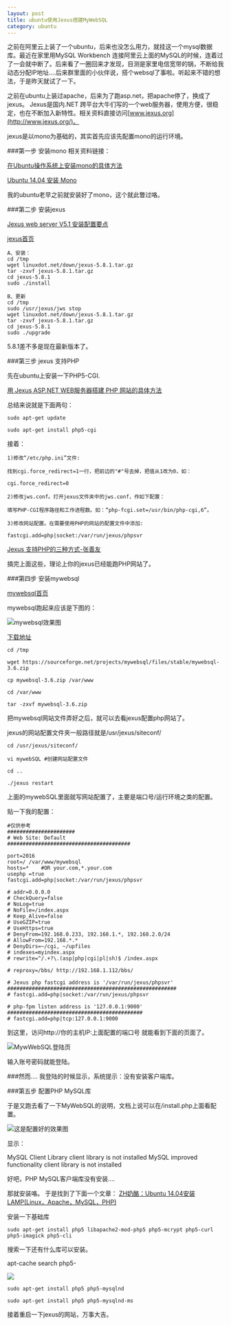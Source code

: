 ```yaml
---
layout: post
title: ubuntu使用Jexus搭建MyWebSQL
category: ubuntu
---
```



之前在阿里云上装了一个ubuntu，后来也没怎么用力，就挂这一个mysql数据库。最近在家里用MySQL Workbench 连接阿里云上面的MySQL的时候，连着过了一会就中断了。后来看了一圈回来才发现，目测是家里电信宽带的锅，不断给我动态分配IP地址....后来群里面的小伙伴说，搭个websql了事啦。听起来不错的想法，于是昨天就试了一下。

之前在ubuntu上装过apache，后来为了跑asp.net，把apache停了，换成了jexus。
Jexus是国内.NET 跨平台大牛们写的一个web服务器，使用方便，很稳定，也在不断加入新特性。相关资料直接访问[www.jexus.org](http://www.jexus.org/)。

jexus是以mono为基础的，其实首先应该先配置mono的运行环境。

###第一步 安装mono
相关资料链接：


[在Ubuntu操作系统上安装mono的具体方法](http://www.linuxdot.net/bbsfile-3090)

[Ubuntu 14.04 安装 Mono](http://www.isvee.com/archives/763)



我的ubuntu老早之前就安装好了mono，这个就此瞥过咯。


###第二步 安装jexus

[Jexus web server V5.1 安装配置要点](http://www.linuxdot.net/bbsfile-3084)

[jexus首页](http://www.jexus.org/)


```
A、安装：
cd /tmp
wget linuxdot.net/down/jexus-5.8.1.tar.gz 
tar -zxvf jexus-5.8.1.tar.gz 
cd jexus-5.8.1 
sudo ./install 

B、更新
cd /tmp
sudo /usr/jexus/jws stop
wget linuxdot.net/down/jexus-5.8.1.tar.gz
tar -zxvf jexus-5.8.1.tar.gz
cd jexus-5.8.1
sudo ./upgrade

```

5.8.1差不多是现在最新版本了。

###第三步 jexus 支持PHP

先在ubuntu上安装一下PHP5-CGI.

[用 Jexus ASP.NET WEB服务器搭建 PHP 网站的具体方法](http://www.linuxidc.com/Linux/2012-05/60172.htm)


总结来说就是下面两句：
```
sudo apt-get update

sudo apt-get install php5-cgi

```

接着：

```
1)修改“/etc/php.ini”文件:

找到cgi.force_redirect=1一行，把前边的"#"号去掉，把值从1改为0，如：

cgi.force_redirect=0

2)修改jws.conf。打开jexus文件夹中的jws.conf，作如下配置：

填写PHP-CGI程序路径和工作进程数。如：“php-fcgi.set=/usr/bin/php-cgi,6”。

3)修改网站配置。在需要使用PHP的网站的配置文件中添加:

fastcgi.add=php|socket:/var/run/jexus/phpsvr
```

[Jexus 支持PHP的三种方式-张善友](http://www.cnblogs.com/shanyou/p/3369322.html)


搞完上面这些，理论上你的jexus已经能跑PHP网站了。



###第四步 安装mywebsql

[mywebsql首页](http://mywebsql.net/)

mywebsql跑起来应该是下图的：

![mywebsql效果图](http://7xread.com1.z0.glb.clouddn.com/7d902b94-f132-4041-84fa-78f044f91358)

[下载地址](https://sourceforge.net/projects/mywebsql/files/stable/mywebsql-3.6.zip/download)

```
cd /tmp

wget https://sourceforge.net/projects/mywebsql/files/stable/mywebsql-3.6.zip

cp mywebsql-3.6.zip /var/www 

cd /var/www

tar -zxvf mywebsql-3.6.zip 

```


把mywebsql网站文件弄好之后，就可以去看jexus配置php网站了。

jexus的网站配置文件夹一般路径就是/usr/jexus/siteconf/

```
cd /usr/jexus/siteconf/

vi mywebSQL #创建网站配置文件

cd .. 

./jexus restart

```

上面的mywebSQL里面就写网站配置了，主要是端口号/运行环境之类的配置。

贴一下我的配置：

```
#仅供参考
######################
# Web Site: Default
########################################

port=2016
root=/ /var/www/mywebsql
hosts=*    #OR your.com,*.your.com
usephp =true
fastcgi.add=php|socket:/var/run/jexus/phpsvr

# addr=0.0.0.0
# CheckQuery=false
# NoLog=true
# NoFile=/index.aspx
# Keep_Alive=false
# UseGZIP=true
# UseHttps=true
# DenyFrom=192.168.0.233, 192.168.1.*, 192.168.2.0/24
# AllowFrom=192.168.*.*
# DenyDirs=~/cgi, ~/upfiles
# indexes=myindex.aspx
# rewrite=^/.+?\.(asp|php|cgi|pl|sh)$ /index.aspx

# reproxy=/bbs/ http://192.168.1.112/bbs/

# Jexus php fastcgi address is '/var/run/jexus/phpsvr'
#######################################################
# fastcgi.add=php|socket:/var/run/jexus/phpsvr

# php-fpm listen address is '127.0.0.1:9000'
############################################
# fastcgi.add=php|tcp:127.0.0.1:9000

```


到这里，访问http://你的主机IP:上面配置的端口号 就能看到下面的页面了。

![MywWebSQL登陆页](http://7xread.com1.z0.glb.clouddn.com/df3951c0-9d3d-4085-b577-743df68c1d98)


输入账号密码就能登陆。


###然而....
我登陆的时候显示，系统提示：没有安装客户端库。

###第五步 配置PHP MySQL库


于是又跑去看了一下MyWebSQL的说明，文档上说可以在/install.php上面看配置。



![这是配置好的效果图](http://7xread.com1.z0.glb.clouddn.com/cf8d88d8-fb5d-42f0-81cc-e0fbb566ebe5)

显示：

MySQL Client Library	client library is not installed
MySQL improved functionality	client library is not installed


好吧，PHP MySQL客户端库没有安装....

那就安装咯。
于是找到了下面一个文章：
[ZH奶酪：Ubuntu 14.04安装LAMP(Linux，Apache，MySQL，PHP)](http://www.cnblogs.com/CheeseZH/p/4694135.html)

安装一下基础库
```
sudo apt-get install php5 libapache2-mod-php5 php5-mcrypt php5-curl php5-imagick php5-cli

```

搜索一下还有什么库可以安装。

apt-cache search php5-


![](http://7xread.com1.z0.glb.clouddn.com/7bac43bc-01ea-4ce0-ba4b-37a06a51fe3a)


```
sudo apt-get install php5 php5-mysqlnd 

sudo apt-get install php5 php5-mysqlnd-ms

```

接着重启一下jexus的网站，万事大吉。

